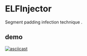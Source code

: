 # ELFInjector
Segment padding infection technique .


## demo
[![asciicast](https://asciinema.org/a/2mZiQcc9cGPlZUngrLzuxL99Z.svg)](https://asciinema.org/a/2mZiQcc9cGPlZUngrLzuxL99Z)
